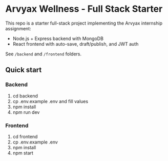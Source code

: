 # Arvyax Wellness - Full Stack Starter

This repo is a starter full-stack project implementing the Arvyax internship assignment:
- Node.js + Express backend with MongoDB
- React frontend with auto-save, draft/publish, and JWT auth

See `/backend` and `/frontend` folders.

## Quick start

### Backend
1. cd backend
2. cp .env.example .env and fill values
3. npm install
4. npm run dev

### Frontend
1. cd frontend
2. cp .env.example .env
3. npm install
4. npm start

